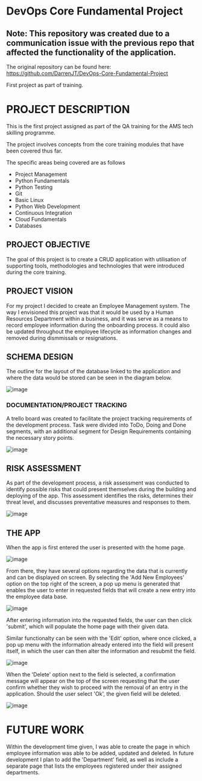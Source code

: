 # DevOps Core Fundamental Project

## Note: This repository was created due to a communication issue with the previous repo that affected the functionality of the application. 
The original repository can be found here: https://github.com/DarrenJT/DevOps-Core-Fundamental-Project

First project as part of training. 

# PROJECT DESCRIPTION

This is the first project assigned as part of the QA training for the AMS tech skilling programme.

The project involves concepts from the core training modules that have been covered thus far. 

The specific areas being covered are as follows

* Project Management 
* Python Fundamentals
* Python Testing 
* Git 
* Basic Linux
* Python Web Development 
* Continuous Integration
* Cloud Fundamentals
* Databases

## PROJECT OBJECTIVE 

The goal of this project is to create a CRUD application with utilisation of supporting tools,
methodologies and technologies that were introduced during the core training.

## PROJECT VISION

For my project I decided to create an Employee Management system. The way I envisioned this project was that it would be used by a Human Resources Department within a business, and it was serve as a means to record employee information during the onboarding process. It could also be updated throughout the employee lifecycle as information changes and removed during dismmissals or resignations. 


## SCHEMA DESIGN

The outline for the layout of the database linked to the application and where the data would be stored can be seen in the diagram below. 

![image](https://user-images.githubusercontent.com/111532145/201685969-9314a6ce-cce0-46bd-8e6a-08bced84acae.png)


### DOCUMENTATION/PROJECT TRACKING
A trello board was created to facilitate the project tracking requirements of the development process. Task were divided into ToDo, Doing and Done segments, with an additional segment for Design Requirements containing the necessary story points.  

![image](https://user-images.githubusercontent.com/111532145/201681548-cbb536c3-00b7-4423-9fa5-097d3d808bdd.png)

## RISK ASSESSMENT    

As part of the development process, a risk assessment was conducted to identify possible risks that could present themselves during the building and deploying of the app. This assessment identifies the risks, determines their threat level, and discusses preventative measures and responses to them. 


![image](https://user-images.githubusercontent.com/111532145/201893928-2a3162e9-8c9d-4f5e-9e9c-ecc203a2de33.png)


## THE APP

When the app is first entered the user is presented with the home page. 

![image](https://user-images.githubusercontent.com/111532145/201698372-1bde20b2-a073-46fa-972e-88ae27319e78.png)

From there, they have several options regarding the data that is currently and can be displayed on screen. 
By selecting the 'Add New Employees' option on the top right of the screen, a pop up menu is generated that enables the user to enter in requested fields that will create a new entry into the employee data base. 

![image](https://user-images.githubusercontent.com/111532145/201699005-09efd5a7-1162-45e2-aa92-65767bbc685b.png)

After entering information into the requested fields, the user can then click 'submit', which will populate the home page with their given data. 

Similar functionalty can be seen with the 'Edit' option, where once clicked, a pop up menu with the information already entered into the field will present itself, in which the user can then alter the information and resubmit the field.

![image](https://user-images.githubusercontent.com/111532145/201699661-44df7388-25e6-4a89-8c6d-1f82184d56f1.png)

When the 'Delete' option next to the field is selected, a confirmation message will appear on the top of the screen requesting that the user confirm whether they wish to proceed with the removal of an entry in the application. Should the user select 'Ok', the given field will be deleted. 

![image](https://user-images.githubusercontent.com/111532145/201701307-8f45d4a3-2d63-4156-9daf-51efd27e1e56.png)


# FUTURE WORK

Within the development time given, I was able to create the page in which employee information was able to be added, updated and deleted. In future development I plan to add the 'Department' field, as well as include a separate page that lists the employees registered under their assigned departments. 




